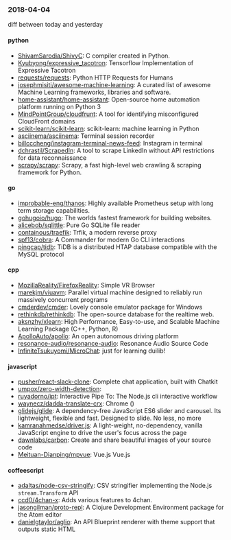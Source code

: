 ### 2018-04-04
diff between today and yesterday

#### python
* [ShivamSarodia/ShivyC](https://github.com/ShivamSarodia/ShivyC): C compiler created in Python.
* [Kyubyong/expressive_tacotron](https://github.com/Kyubyong/expressive_tacotron): Tensorflow Implementation of Expressive Tacotron
* [requests/requests](https://github.com/requests/requests): Python HTTP Requests for Humans 
* [josephmisiti/awesome-machine-learning](https://github.com/josephmisiti/awesome-machine-learning): A curated list of awesome Machine Learning frameworks, libraries and software.
* [home-assistant/home-assistant](https://github.com/home-assistant/home-assistant):  Open-source home automation platform running on Python 3
* [MindPointGroup/cloudfrunt](https://github.com/MindPointGroup/cloudfrunt): A tool for identifying misconfigured CloudFront domains
* [scikit-learn/scikit-learn](https://github.com/scikit-learn/scikit-learn): scikit-learn: machine learning in Python
* [asciinema/asciinema](https://github.com/asciinema/asciinema): Terminal session recorder 
* [billcccheng/instagram-terminal-news-feed](https://github.com/billcccheng/instagram-terminal-news-feed): Instagram in terminal 
* [dchrastil/ScrapedIn](https://github.com/dchrastil/ScrapedIn): A tool to scrape LinkedIn without API restrictions for data reconnaissance
* [scrapy/scrapy](https://github.com/scrapy/scrapy): Scrapy, a fast high-level web crawling & scraping framework for Python.

#### go
* [improbable-eng/thanos](https://github.com/improbable-eng/thanos): Highly available Prometheus setup with long term storage capabilities.
* [gohugoio/hugo](https://github.com/gohugoio/hugo): The worlds fastest framework for building websites.
* [alicebob/sqlittle](https://github.com/alicebob/sqlittle): Pure Go SQLite file reader
* [containous/traefik](https://github.com/containous/traefik): Trfik, a modern reverse proxy
* [spf13/cobra](https://github.com/spf13/cobra): A Commander for modern Go CLI interactions
* [pingcap/tidb](https://github.com/pingcap/tidb): TiDB is a distributed HTAP database compatible with the MySQL protocol

#### cpp
* [MozillaReality/FirefoxReality](https://github.com/MozillaReality/FirefoxReality): Simple VR Browser
* [marekjm/viuavm](https://github.com/marekjm/viuavm): Parallel virtual machine designed to reliably run massively concurrent programs
* [cmderdev/cmder](https://github.com/cmderdev/cmder): Lovely console emulator package for Windows
* [rethinkdb/rethinkdb](https://github.com/rethinkdb/rethinkdb): The open-source database for the realtime web.
* [aksnzhy/xlearn](https://github.com/aksnzhy/xlearn): High Performance, Easy-to-use, and Scalable Machine Learning Package (C++, Python, R)
* [ApolloAuto/apollo](https://github.com/ApolloAuto/apollo): An open autonomous driving platform
* [resonance-audio/resonance-audio](https://github.com/resonance-audio/resonance-audio): Resonance Audio Source Code
* [InfiniteTsukuyomi/MicroChat](https://github.com/InfiniteTsukuyomi/MicroChat): just for learning duilib!

#### javascript
* [pusher/react-slack-clone](https://github.com/pusher/react-slack-clone): Complete chat application, built with Chatkit
* [umpox/zero-width-detection](https://github.com/umpox/zero-width-detection): 
* [ruyadorno/ipt](https://github.com/ruyadorno/ipt): Interactive Pipe To: The Node.js cli interactive workflow
* [waynecz/dadda-translate-crx](https://github.com/waynecz/dadda-translate-crx):  Chrome ()
* [glidejs/glide](https://github.com/glidejs/glide): A dependency-free JavaScript ES6 slider and carousel. Its lightweight, flexible and fast. Designed to slide. No less, no more
* [kamranahmedse/driver.js](https://github.com/kamranahmedse/driver.js): A light-weight, no-dependency, vanilla JavaScript engine to drive the user's focus across the page
* [dawnlabs/carbon](https://github.com/dawnlabs/carbon):  Create and share beautiful images of your source code
* [Meituan-Dianping/mpvue](https://github.com/Meituan-Dianping/mpvue):  Vue.js  Vue.js 

#### coffeescript
* [adaltas/node-csv-stringify](https://github.com/adaltas/node-csv-stringify): CSV stringifier implementing the Node.js `stream.Transform` API
* [ccd0/4chan-x](https://github.com/ccd0/4chan-x): Adds various features to 4chan.
* [jasongilman/proto-repl](https://github.com/jasongilman/proto-repl): A Clojure Development Environment package for the Atom editor
* [danielgtaylor/aglio](https://github.com/danielgtaylor/aglio): An API Blueprint renderer with theme support that outputs static HTML
